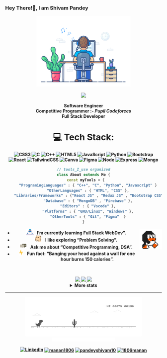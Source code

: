 ### Hey There!👋, I am Shivam Pandey


<div align="center" width="50">

<img src="https://github.com/pandeyshivam10/pandeyshivam10/blob/main/images/dev-working_rounded.gif?raw=true" href="https://github.com/pandeyshivam10" alt="CoDiNg RocKs"  width="60%"/><br>
<br>
[![](https://visitcount.itsvg.in/api?id=pandeyshivam10&icon=9&color=1)](https://visitcount.itsvg.in)

<p>    <strong>Software Engineer <br>
  Competitive Programmer :- <i>Pupil Codeforces </i> <br>
  Full Stack Developer

<!-- ![tools_I_use](https://img.shields.io/badge/-%F0%9F%9A%80%20Tools%20I%20use-orange) -->

# 💻 Tech Stack:

![CSS3](https://img.shields.io/badge/css3-%231572B6.svg?style=for-the-badge&logo=css3&logoColor=white) ![C](https://img.shields.io/badge/c-%2300599C.svg?style=for-the-badge&logo=c&logoColor=white) ![C++](https://img.shields.io/badge/c++-%2300599C.svg?style=for-the-badge&logo=c%2B%2B&logoColor=white) ![HTML5](https://img.shields.io/badge/html5-%23E34F26.svg?style=for-the-badge&logo=html5&logoColor=white) ![JavaScript](https://img.shields.io/badge/javascript-%23323330.svg?style=for-the-badge&logo=javascript&logoColor=%23F7DF1E) ![Python](https://img.shields.io/badge/python-3670A0?style=for-the-badge&logo=python&logoColor=ffdd54) ![Bootstrap](https://img.shields.io/badge/bootstrap-%23563D7C.svg?style=for-the-badge&logo=bootstrap&logoColor=white) ![React](https://img.shields.io/badge/react-%2320232a.svg?style=for-the-badge&logo=react&logoColor=%2361DAFB)  ![TailwindCSS](https://img.shields.io/badge/tailwindcss-%2338B2AC.svg?style=for-the-badge&logo=tailwind-css&logoColor=white)  ![Canva](https://img.shields.io/badge/Canva-%2300C4CC.svg?style=for-the-badge&logo=Canva&logoColor=white) ![Figma](https://img.shields.io/badge/figma-%23F24E1E.svg?style=for-the-badge&logo=figma&logoColor=white) ![Node](https://img.shields.io/badge/Node.js-43853D?style=for-the-badge&logo=node.js&logoColor=white) 
![Express](https://img.shields.io/badge/Express.js-404D59?style=for-the-badge) ![Mongo](https://img.shields.io/badge/MongoDB-4EA94B?style=for-the-badge&logo=mongodb&logoColor=white) 
```dart
// tools_I_use organized
class About extends Me {
  const myTools = {
    "ProgramingLanguages" : { "C++", "C", "Python", "Javascript" }
    "OtherLanguages" : { "HTML", "CSS" },
    "Libraries/Frameworks" : {"React JS" , "Redux JS" , "Bootstrap CSS" , "Node Js" , "Express Js"},
    "Database" : { "MongoDB" , "Firebase" },
    "Editors" : { "Vscode" },
    "Platforms" : { "GNU/Linux", "Windows" },
    "OtherTools" : { "Git", "Figma"  }
}
```

- <img alt="GIF" src="https://github.com/pandeyshivam10/pandeyshivam10/blob/main/images/Developer.gif" width="25" /> &nbsp; I’m currently learning Full Stack WebDev”. <img width="15%" align="right" alt="Github Image" src="https://github.com/pandeyshivam10/pandeyshivam10/blob/main/images/linux_rounded.gif?raw=true" /><br>
- <img src="https://github.com/pandeyshivam10/pandeyshivam10/blob/main/images/hyperkitty.gif?raw=true" width="20" />&nbsp;&nbsp;&nbsp; I like exploring “Problem Solving”. <br>
- <img src="https://github.com/pandeyshivam10/pandeyshivam10/blob/main/images/message.gif?raw=true" width="25" />&nbsp;&nbsp; Ask me about “Competitive Programming, DSA”. <br>
- &nbsp;&nbsp;<img src="https://github.com/pandeyshivam10/pandeyshivam10/blob/main/images/lightning.gif?raw=true" width="12" />&nbsp;&nbsp;&nbsp;&nbsp;Fun fact: “Banging your head against a wall for one hour burns **150 calories**”.<br><br><br>

<div align="center" >
<a  href="https://github.com/pandeyshivam10">

   <img width= "30%" src="http://github-profile-summary-cards.vercel.app/api/cards/repos-per-language?username=pandeyshivam10&theme=github_dark"/>

<img width="30%" src="http://github-profile-summary-cards.vercel.app/api/cards/most-commit-language?username=pandeyshivam10&theme=github_dark"/>
  
  <img width="30%" src="http://github-profile-summary-cards.vercel.app/api/cards/stats?username=pandeyshivam10&theme=github_dark"/>

</a>

<!--   ![](http://github-profile-summary-cards.vercel.app/api/cards/profile-details?username=pandeyshivam10&theme=github_dark) -->

<details>
  <summary>More stats</summary>
  
<img align="center" src="http://github-profile-summary-cards.vercel.app/api/cards/profile-details?username=pandeyshivam10&theme=github_dark" >

</details>

<hr></hr>

<img src="https://github.com/pandeyshivam10/pandeyshivam10/blob/main/images/dino_rounded.gif?raw=true" href="https://github.com/pandeyshivam10" width="75%"/><br>
<img src="https://github.com/pandeyshivam10/pandeyshivam10/blob/main/images/this_page_is.gif?raw=true"  width="40%"/>

 [![LinkedIn](https://img.shields.io/badge/LinkedIn-%230077B5.svg?logo=linkedin&logoColor=white)](https://www.linkedin.com/in/shivam-pandey-77530a202/)
<a href="https://www.codechef.com/users/stark_shiva" target="blank"><img align="center" src="https://www.codechef.com/misc/fb-image-icon.png" alt="manan1806" height="30" width="40" /></a>
<a href="https://codeforces.com/profile/pandeyshivam10" target="blank"><img align="center" src="https://raw.githubusercontent.com/rahuldkjain/github-profile-readme-generator/master/src/images/icons/Social/codeforces.svg" alt="pandeyshivam10" height="30" width="40" /></a>
<a href="https://www.leetcode.com/pandeyshivam10" target="blank"><img align="center" src="https://raw.githubusercontent.com/rahuldkjain/github-profile-readme-generator/master/src/images/icons/Social/leet-code.svg" alt="1806manan" height="30" width="40" /></a>

</div>

